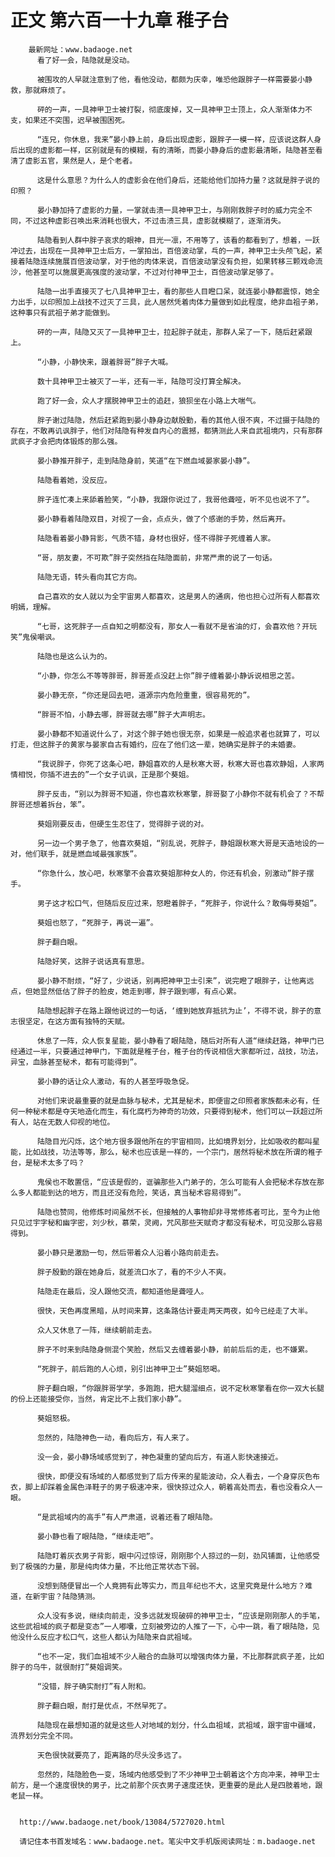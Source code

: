 # 正文 第六百一十九章 稚子台
        最新网址：www.badaoge.net
          看了好一会，陆隐就是没动。
      
          被围攻的人早就注意到了他，看他没动，都颇为庆幸，唯恐他跟胖子一样需要晏小静救，那就麻烦了。
      
          砰的一声，一具神甲卫士被打裂，彻底废掉，又一具神甲卫士顶上，众人渐渐体力不支，如果还不突围，迟早被围困死。
      
          “连兄，你休息，我来”晏小静上前，身后出现虚影，跟胖子一模一样，应该说这群人身后出现的虚影都一样，区别就是有的模糊，有的清晰，而晏小静身后的虚影最清晰，陆隐甚至看清了虚影五官，果然是人，是个老者。
      
          这是什么意思？为什么人的虚影会在他们身后，还能给他们加持力量？这就是胖子说的印照？
      
          晏小静加持了虚影的力量，一掌就击溃一具神甲卫士，与刚刚救胖子时的威力完全不同，不过这种虚影召唤出来消耗也很大，不过击溃三具，虚影就模糊了，逐渐消失。
      
          陆隐看到人群中胖子哀求的眼神，目光一凛，不用等了，该看的都看到了，想着，一跃冲过去，出现在一具神甲卫士后方，一掌拍出，百倍波动掌，乓的一声，神甲卫士头颅飞起，紧接着陆隐连续施展百倍波动掌，对于他的肉体来说，百倍波动掌没有负担，如果转移三颗戏命流沙，他甚至可以施展更高强度的波动掌，不过对付神甲卫士，百倍波动掌足够了。
      
          陆隐一出手直接灭了七八具神甲卫士，看的那些人目瞪口呆，就连晏小静都震惊，她全力出手，以印照加上战技不过灭了三具，此人居然凭着肉体力量做到如此程度，绝非血祖子弟，这种事只有武祖子弟才能做到。
      
          砰的一声，陆隐又灭了一具神甲卫士，拉起胖子就走，那群人呆了一下，随后赶紧跟上。
      
          “小静，小静快来，跟着胖哥”胖子大喊。
      
          数十具神甲卫士被灭了一半，还有一半，陆隐可没打算全解决。
      
          跑了好一会，众人才摆脱神甲卫士的追赶，狼狈坐在小路上大喘气。
      
          胖子谢过陆隐，然后赶紧跑到晏小静身边献殷勤，看的其他人很不爽，不过摄于陆隐的存在，不敢再讥讽胖子，他们对陆隐有种发自内心的震撼，都猜测此人来自武祖境内，只有那群武疯子才会把肉体锻炼的那么强。
      
          晏小静推开胖子，走到陆隐身前，笑道“在下燃血域晏家晏小静”。
      
          陆隐看着她，没反应。
      
          胖子连忙凑上来舔着脸笑，“小静，我跟你说过了，我哥他聋哑，听不见也说不了”。
      
          晏小静看着陆隐双目，对视了一会，点点头，做了个感谢的手势，然后离开。
      
          陆隐看着晏小静背影，气质不错，身材也很好，怪不得胖子死缠着人家。
      
          “哥，朋友妻，不可欺”胖子突然挡在陆隐面前，非常严肃的说了一句话。
      
          陆隐无语，转头看向其它方向。
      
          自己喜欢的女人就以为全宇宙男人都喜欢，这是男人的通病，他也担心过所有人都喜欢明嫣，理解。
      
          “七哥，这死胖子一点自知之明都没有，那女人一看就不是省油的灯，会喜欢他？开玩笑”鬼侯嘲讽。
      
          陆隐也是这么认为的。
      
          “小静，你怎么不等等胖哥，胖哥差点没赶上你”胖子缠着晏小静诉说相思之苦。
      
          晏小静无奈，“你还是回去吧，道源宗内危险重重，很容易死的”。
      
          “胖哥不怕，小静去哪，胖哥就去哪”胖子大声明志。
      
          晏小静都不知道说什么了，对这个胖子她也很无奈，如果是一般追求者也就算了，可以打走，但这胖子的黄家与晏家自古有婚约，应在了他们这一辈，她确实是胖子的未婚妻。
      
          “我说胖子，你死了这条心吧，静姐喜欢的人是秋寒大哥，秋寒大哥也喜欢静姐，人家两情相悦，你插不进去的”一个女子讥讽，正是那个葵姐。
      
          胖子反击，“别以为胖哥不知道，你也喜欢秋寒擎，胖哥娶了小静你不就有机会了？不帮胖哥还想着拆台，笨”。
      
          葵姐刚要反击，但硬生生忍住了，觉得胖子说的对。
      
          另一边一个男子急了，他喜欢葵姐，“别乱说，死胖子，静姐跟秋寒大哥是天造地设的一对，他们联手，就是燃血域最强家族”。
      
          “你急什么，放心吧，秋寒擎不会喜欢葵姐那种女人的，你还有机会，别激动”胖子摆手。
      
          男子这才松口气，但随后反应过来，怒瞪着胖子，“死胖子，你说什么？敢侮辱葵姐”。
      
          葵姐也怒了，“死胖子，再说一遍”。
      
          胖子翻白眼。
      
          陆隐好笑，这胖子说话真有意思。
      
          晏小静不耐烦，“好了，少说话，别再把神甲卫士引来”，说完瞪了眼胖子，让他离远点，但她显然低估了胖子的脸皮，她走到哪，胖子跟到哪，有点心累。
      
          陆隐想起胖子在路上跟他说过的一句话，‘缠到她放弃抵抗为止’，不得不说，胖子的意志很坚定，在这方面有独特的天赋。
      
          休息了一阵，众人恢复星能，晏小静看了眼陆隐，随后对所有人道“继续赶路，神甲门已经通过一半，只要通过神甲门，下面就是稚子台，稚子台的传说相信大家都听过，战技，功法，异宝，血脉甚至秘术，都有可能得到”。
      
          晏小静的话让众人激动，有的人甚至呼吸急促。
      
          对他们来说最重要的就是血脉与秘术，尤其是秘术，即便宙之印照者家族都未必有，任何一种秘术都是夺天地造化而生，有化腐朽为神奇的功效，只要得到秘术，他们可以一跃超过所有人，站在无数人仰视的地位。
      
          陆隐目光闪烁，这个地方很多跟他所在的宇宙相同，比如境界划分，比如吸收的都叫星能，比如战技，功法等等，那么，秘术也应该是一样的，一个宗门，居然将秘术放在所谓的稚子台，是秘术太多了吗？
      
          鬼侯也不敢置信，“应该是假的，诓骗那些入门弟子的，怎么可能有人会把秘术存放在那么多人都能到达的地方，而且还没有危险，笑话，真当秘术容易得到”。
      
          陆隐也赞同，他修炼时间虽然不长，但接触的人事物却非寻常修炼者可比，至今为止他只见过宇字秘和幽字密，刘少秋，慕荣，灵阙，咒风那些天赋奇才都没有秘术，可见没那么容易得到。
      
          晏小静只是激励一句，然后带着众人沿着小路向前走去。
      
          胖子殷勤的跟在她身后，就差流口水了，看的不少人不爽。
      
          陆隐走在最后，没人跟他交流，都知道他是聋哑人。
      
          很快，天色再度黑暗，从时间来算，这条路估计要走两天两夜，如今已经走了大半。
      
          众人又休息了一阵，继续朝前走去。
      
          胖子不时来到陆隐身侧混个笑脸，然后又去缠着晏小静，前前后后的走，也不嫌累。
      
          “死胖子，前后跑的人心烦，别引出神甲卫士”葵姐怒喝。
      
          胖子翻白眼，“你跟胖哥学学，多跑跑，把大腿溜细点，说不定秋寒擎看在你一双大长腿的份上还能接受你，当然，肯定比不上我们家小静”。
      
          葵姐怒极。
      
          忽然的，陆隐神色一动，看向后方，有人来了。
      
          没一会，晏小静场域感觉到了，神色凝重的望向后方，有道人影快速接近。
      
          很快，即便没有场域的人都感觉到了后方传来的星能波动，众人看去，一个身穿灰色布衣，脚上却踩着金属色泽鞋子的男子极速冲来，很快掠过众人，朝着高处而去，看也没看众人一眼。
      
          “是武祖域内的高手”有人严肃道，说着还看了眼陆隐。
      
          晏小静也看了眼陆隐，“继续走吧”。
      
          陆隐盯着灰衣男子背影，眼中闪过惊讶，刚刚那个人掠过的一刻，劲风铺面，让他感受到了极强的力量，那是纯肉体力量，不比他正常状态下弱。
      
          没想到随便冒出一个人竟拥有此等实力，而且年纪也不大，这里究竟是什么地方？难道，在新宇宙？陆隐猜测。
      
          众人没有多说，继续向前走，没多远就发现破碎的神甲卫士，“应该是刚刚那人的手笔，这些武祖域的疯子都是变态”一人嘟囔，立刻被旁边的人推了一下，心中一跳，看了眼陆隐，见他没什么反应才松口气，这些人都认为陆隐来自武祖域。
      
          “也不一定，我们血祖域不少人融合的血脉可以增强肉体力量，不比那群武疯子差，比如胖子的乌牛，就很耐打”葵姐调笑。
      
          “没错，胖子确实耐打”有人附和。
      
          胖子翻白眼，耐打是优点，不然早死了。
      
          陆隐现在最想知道的就是这些人对地域的划分，什么血祖域，武祖域，跟宇宙中疆域，流界划分完全不同。
      
          天色很快就要亮了，距离路的尽头没多远了。
      
          忽然的，陆隐脸色一变，场域内他感受到了不少神甲卫士朝着这个方向冲来，神甲卫士前方，是一个速度很快的男子，比之前那个灰衣男子速度还快，更重要的是此人是四肢着地，跟老鼠一样。
      
      
      http://www.badaoge.net/book/13084/5727020.html
      
      请记住本书首发域名：www.badaoge.net。笔尖中文手机版阅读网址：m.badaoge.net